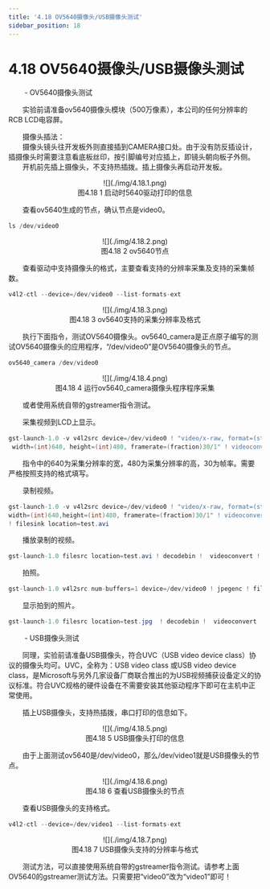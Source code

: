 ```yaml
---
title: '4.18 OV5640摄像头/USB摄像头测试'
sidebar_position: 18
---
```


# 4.18 OV5640摄像头/USB摄像头测试

&emsp;&emsp; - OV5640摄像头测试

&emsp;&emsp;实验前请准备ov5640摄像头模块（500万像素），本公司的任何分辨率的RCB LCD电容屏。

&emsp;&emsp;摄像头插法：<br />
&emsp;&emsp;摄像头镜头往开发板外则直接插到CAMERA接口处。由于没有防反插设计，插摄像头时需要注意看底板丝印，按引脚编号对应插上，即镜头朝向板子外侧。
&emsp;&emsp;开机前先插上摄像头，不支持热插拨。插上摄像头再启动开发板。


<center>
![](./img/4.18.1.png)<br />
图4.18 1 启动时5640驱动打印的信息
</center>

&emsp;&emsp;查看ov5640生成的节点，确认节点是video0。

```c#
ls /dev/video0
```

<center>
![](./img/4.18.2.png)<br />
图4.18 2 ov5640节点
</center>

&emsp;&emsp;查看驱动中支持摄像头的格式，主要查看支持的分辨率采集及支持的采集帧数。

```c#
v4l2-ctl --device=/dev/video0 --list-formats-ext
```

<center>
![](./img/4.18.3.png)<br />
图4.18 3 ov5640支持的采集分辨率及格式
</center>

&emsp;&emsp;执行下面指令，测试OV5640摄像头。ov5640_camera是正点原子编写的测试OV5640摄像头的应用程序，“/dev/video0”是OV5640摄像头的节点。

```c#
ov5640_camera /dev/video0
```

<center>
![](./img/4.18.4.png)<br />
图4.18 4 运行ov5640_camera摄像头程序程序采集
</center>

&emsp;&emsp;或者使用系统自带的gstreamer指令测试。

&emsp;&emsp;采集视频到LCD上显示。

```c#
gst-launch-1.0 -v v4l2src device=/dev/video0 ! "video/x-raw, format=(string)YUY2, \
 width=(int)640, height=(int)480, framerate=(fraction)30/1" ! videoconvert ! fbdevsink
 ```

&emsp;&emsp;指令中的640为采集分辨率的宽，480为采集分辨率的高，30为帧率。需要严格按照支持的格式填写。

&emsp;&emsp;录制视频。

```c#
gst-launch-1.0 -v v4l2src device=/dev/video0 ! "video/x-raw, format=(string)YUY2, \ 
width=(int)640,height=(int)480, framerate=(fraction)30/1" ! videoconvert ! avimux \
! filesink location=test.avi
```

&emsp;&emsp;播放录制的视频。

```c#
gst-launch-1.0 filesrc location=test.avi ! decodebin !  videoconvert ! fbdevsink
```

&emsp;&emsp;拍照。

```c#
gst-launch-1.0 v4l2src num-buffers=1 device=/dev/video0 ! jpegenc ! filesink location=test.jpg
```

&emsp;&emsp;显示拍到的照片。

```c#
gst-launch-1.0 filesrc location=test.jpg  ! decodebin !  videoconvert ! fbdevsink
```

&emsp;&emsp; - USB摄像头测试

&emsp;&emsp;同理，实验前请准备USB摄像头，符合UVC（USB video device class）协议的摄像头均可。UVC，全称为：USB video class 或USB video device class，是Microsoft与另外几家设备厂商联合推出的为USB视频捕获设备定义的协议标准。符合UVC规格的硬件设备在不需要安装其他驱动程序下即可在主机中正常使用。

&emsp;&emsp;插上USB摄像头，支持热插拨，串口打印的信息如下。

<center>
![](./img/4.18.5.png)<br />
图4.18 5 USB摄像头打印的信息
</center>

&emsp;&emsp;由于上面测试ov5640是/dev/video0，那么/dev/video1就是USB摄像头的节点。

<center>
![](./img/4.18.6.png)<br />
图4.18 6 查看USB摄像头的节点
</center>

&emsp;&emsp;查看USB摄像头的支持格式。

```c#
v4l2-ctl --device=/dev/video1 --list-formats-ext
```

<center>
![](./img/4.18.7.png)<br />
图4.18 7 USB摄像头支持的分辨率与格式
</center>

&emsp;&emsp;测试方法，可以直接使用系统自带的gstreamer指令测试。请参考上面OV5640的gstreamer测试方法。只需要把“video0”改为“video1”即可！













